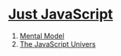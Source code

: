 # [Just JavaScript](https://justjavascript.com/)

1. [Mental Model](./01-mental-model)
1. [The JavaScript Univers](./02-the-javascript-universe)


